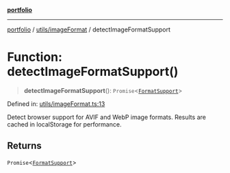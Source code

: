 [**portfolio**](../../../README.md)

***

[portfolio](../../../modules.md) / [utils/imageFormat](../README.md) / detectImageFormatSupport

# Function: detectImageFormatSupport()

> **detectImageFormatSupport**(): `Promise`\<[`FormatSupport`](../interfaces/FormatSupport.md)\>

Defined in: [utils/imageFormat.ts:13](https://github.com/tnorlund/Portfolio/blob/b5675ee055aae9582596c02d89f3fed044e2c3b6/portfolio/utils/imageFormat.ts#L13)

Detect browser support for AVIF and WebP image formats.
Results are cached in localStorage for performance.

## Returns

`Promise`\<[`FormatSupport`](../interfaces/FormatSupport.md)\>
